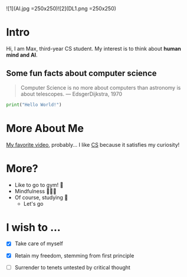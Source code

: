 ![1](AI.jpg =250x250)![2](DL1.png =250x250)
# Intro
Hi, I am Max, third-year CS student. My interest is to think about **human mind and AI**.

## Some fun facts about computer science
> Computer Science is no more about computers than astronomy is about telescopes. — EdsgerDijkstra, 1970

```python
print("Hello World!") 
```

# More About Me
[My favorite video](https://www.youtube.com/watch?v=dQw4w9WgXcQ&ab_channel=RickAstley), probably...
I like [CS](#Intro) because it satisfies my curiosity!

# More?
- Like to go to gym! 💪
- Mindfulness 🧘🏼‍♂️
- Of course, studying 💯
  - Let's go

# I wish to ...
- [x] Take care of myself
- [x] Retain my freedom, stemming from first principle
- [ ] Surrender to tenets untested by critical thought

